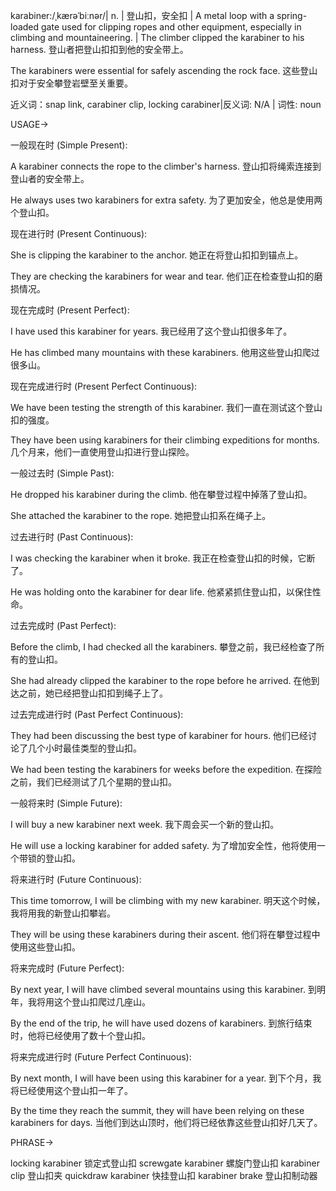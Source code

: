 karabiner:/ˌkærəˈbiːnər/| n. | 登山扣，安全扣 | A metal loop with a spring-loaded gate used for clipping ropes and other equipment, especially in climbing and mountaineering. |  The climber clipped the karabiner to his harness. 登山者把登山扣扣到他的安全带上。


The karabiners were essential for safely ascending the rock face. 这些登山扣对于安全攀登岩壁至关重要。


近义词：snap link, carabiner clip, locking carabiner|反义词: N/A | 词性: noun


USAGE->

一般现在时 (Simple Present):

A karabiner connects the rope to the climber's harness. 登山扣将绳索连接到登山者的安全带上。

He always uses two karabiners for extra safety.  为了更加安全，他总是使用两个登山扣。


现在进行时 (Present Continuous):

She is clipping the karabiner to the anchor. 她正在将登山扣扣到锚点上。

They are checking the karabiners for wear and tear. 他们正在检查登山扣的磨损情况。


现在完成时 (Present Perfect):

I have used this karabiner for years. 我已经用了这个登山扣很多年了。

He has climbed many mountains with these karabiners. 他用这些登山扣爬过很多山。


现在完成进行时 (Present Perfect Continuous):

We have been testing the strength of this karabiner. 我们一直在测试这个登山扣的强度。

They have been using karabiners for their climbing expeditions for months. 几个月来，他们一直使用登山扣进行登山探险。


一般过去时 (Simple Past):

He dropped his karabiner during the climb. 他在攀登过程中掉落了登山扣。

She attached the karabiner to the rope. 她把登山扣系在绳子上。


过去进行时 (Past Continuous):

I was checking the karabiner when it broke. 我正在检查登山扣的时候，它断了。

He was holding onto the karabiner for dear life. 他紧紧抓住登山扣，以保住性命。


过去完成时 (Past Perfect):

Before the climb, I had checked all the karabiners. 攀登之前，我已经检查了所有的登山扣。

She had already clipped the karabiner to the rope before he arrived. 在他到达之前，她已经把登山扣扣到绳子上了。


过去完成进行时 (Past Perfect Continuous):

They had been discussing the best type of karabiner for hours. 他们已经讨论了几个小时最佳类型的登山扣。

We had been testing the karabiners for weeks before the expedition. 在探险之前，我们已经测试了几个星期的登山扣。



一般将来时 (Simple Future):

I will buy a new karabiner next week. 我下周会买一个新的登山扣。

He will use a locking karabiner for added safety. 为了增加安全性，他将使用一个带锁的登山扣。


将来进行时 (Future Continuous):

This time tomorrow, I will be climbing with my new karabiner. 明天这个时候，我将用我的新登山扣攀岩。

They will be using these karabiners during their ascent. 他们将在攀登过程中使用这些登山扣。


将来完成时 (Future Perfect):

By next year, I will have climbed several mountains using this karabiner. 到明年，我将用这个登山扣爬过几座山。

By the end of the trip, he will have used dozens of karabiners. 到旅行结束时，他将已经使用了数十个登山扣。


将来完成进行时 (Future Perfect Continuous):

By next month, I will have been using this karabiner for a year. 到下个月，我将已经使用这个登山扣一年了。

By the time they reach the summit, they will have been relying on these karabiners for days. 当他们到达山顶时，他们将已经依靠这些登山扣好几天了。



PHRASE->

locking karabiner 锁定式登山扣
screwgate karabiner 螺旋门登山扣
karabiner clip 登山扣夹
quickdraw karabiner 快挂登山扣
karabiner brake 登山扣制动器
